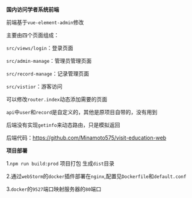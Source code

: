 
**国内访问学者系统前端**

前端基于`vue-element-admin`修改

主要由四个页面组成：

`src/views/login`：登录页面

`src/admin-manage`：管理员管理页面

`src/record-manage`：记录管理页面

`src/vistior`：游客访问

可以修改`router.index`动态添加需要的页面

`api`中`user`和`record`是自定义的，其他是原项目自带的，没有用到

后端没有实现`getinfo`来动态路由，只是模拟返回

后端代码：https://github.com/Minamoto575/visit-education-web

**项目部署**

1.`npm run build:prod` 项目打包 生成`dist`目录

2.通过`webStorm`的`docker`插件部署在`nginx`,配置见`Dockerfile`和`default.conf`

3.`docker`的`9527`端口映射服务器的`80`端口
